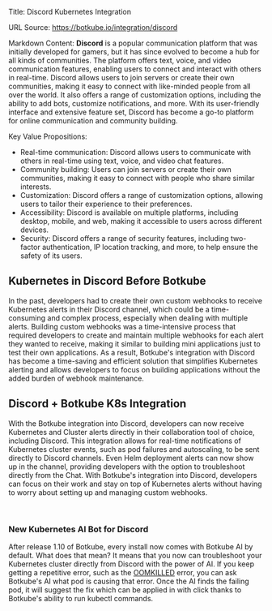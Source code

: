 Title: Discord Kubernetes Integration

URL Source: https://botkube.io/integration/discord

Markdown Content:
**Discord** is a popular communication platform that was initially developed for gamers, but it has since evolved to become a hub for all kinds of communities. The platform offers text, voice, and video communication features, enabling users to connect and interact with others in real-time. Discord allows users to join servers or create their own communities, making it easy to connect with like-minded people from all over the world. It also offers a range of customization options, including the ability to add bots, customize notifications, and more. With its user-friendly interface and extensive feature set, Discord has become a go-to platform for online communication and community building.

Key Value Propositions:

*   Real-time communication: Discord allows users to communicate with others in real-time using text, voice, and video chat features.
*   Community building: Users can join servers or create their own communities, making it easy to connect with people who share similar interests.
*   Customization: Discord offers a range of customization options, allowing users to tailor their experience to their preferences.
*   Accessibility: Discord is available on multiple platforms, including desktop, mobile, and web, making it accessible to users across different devices.
*   Security: Discord offers a range of security features, including two-factor authentication, IP location tracking, and more, to help ensure the safety of its users.

Kubernetes in Discord Before Botkube
------------------------------------

In the past, developers had to create their own custom webhooks to receive Kubernetes alerts in their Discord channel, which could be a time-consuming and complex process, especially when dealing with multiple alerts. Building custom webhooks was a time-intensive process that required developers to create and maintain multiple webhooks for each alert they wanted to receive, making it similar to building mini applications just to test their own applications. As a result, Botkube's integration with Discord has become a time-saving and efficient solution that simplifies Kubernetes alerting and allows developers to focus on building applications without the added burden of webhook maintenance.

Discord + Botkube K8s Integration
---------------------------------

With the Botkube integration into Discord, developers can now receive Kubernetes and Cluster alerts directly in their collaboration tool of choice, including Discord. This integration allows for real-time notifications of Kubernetes cluster events, such as pod failures and autoscaling, to be sent directly to Discord channels. Even Helm deployment alerts can now show up in the channel, providing developers with the option to troubleshoot directly from the Chat. With Botkube's integration into Discord, developers can focus on their work and stay on top of Kubernetes alerts without having to worry about setting up and managing custom webhooks.

‍

### New Kubernetes AI Bot for Discord

After release 1.10 of Botkube, every install now comes with Botkube AI by default. What does that mean? It means that you now can troubleshoot your Kubernetes cluster directly from Discord with the power of AI. If you keep getting a repetitive error, such as the [OOMKILLED](https://botkube.io/learn/what-is-oomkilled) error, you can ask Botkube's AI what pod is causing that error. Once the AI finds the failing pod, it will suggest the fix which can be applied in with click thanks to Botkube's ability to run kubectl commands.
